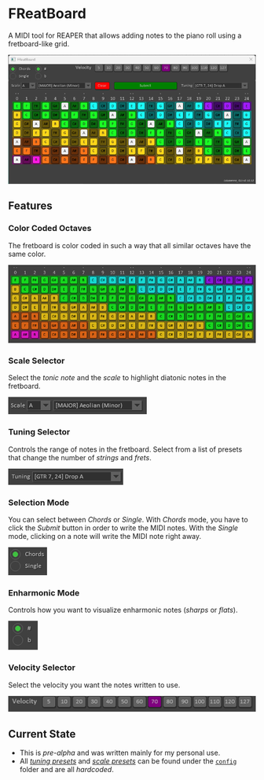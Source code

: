 # FReatBoard

A MIDI tool for REAPER that allows adding notes to the piano roll using a fretboard-like grid.

![FReatBoard](/captures/00-main.png)

## Features

### Color Coded Octaves
The fretboard is color coded in such a way that all similar octaves have the same color.

![octaves](/captures/01-octaves.png)

### Scale Selector
Select the _tonic note_ and the _scale_ to highlight diatonic notes in the fretboard.

![scales](/captures/02-scales.png)


### Tuning Selector
Controls the range of notes in the fretboard. Select from a list of presets that change the number of _strings_ and _frets_.

![tunings](/captures/03-tunings.png)


### Selection Mode
You can select between _Chords_ or _Single_. With _Chords_ mode, you have to click the _Submit_ button in order to write the MIDI notes. With the _Single_ mode, clicking on a note will write the MIDI note right away.

![selection](/captures/04-selection.png)


### Enharmonic Mode
Controls how you want to visualize enharmonic notes (_sharps_ or _flats_).

![enharmonic](/captures/05-enharmonic.png)


### Velocity Selector
Select the velocity you want the notes written to use.

![velocity](/captures/06-velocity.png)

## Current State

- This is _pre-alpha_ and was written mainly for my personal use.
- All [_tuning presets_](https://github.com/atamocius/FReatBoard/blob/master/config/tunings.lua) and [_scale presets_](https://github.com/atamocius/FReatBoard/blob/master/config/scales.lua) can be found under the [`config`](https://github.com/atamocius/FReatBoard/tree/master/config) folder and are all _hardcoded_.

